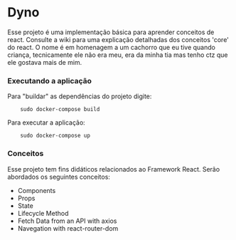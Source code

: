 # Dyno 

Esse projeto é uma implementação básica para aprender conceitos de react. Consulte a wiki para uma explicação detalhadas dos conceitos 'core' do react. O nome é em homenagem a um cachorro que eu tive quando criança, tecnicamente ele não era meu, era da minha tia mas tenho ctz que ele gostava mais de mim.


### Executando a aplicação

Para "buildar" as dependências do projeto digite:

```shell
    sudo docker-compose build
```

Para executar a aplicação:

```shell
    sudo docker-compose up
```

### Conceitos

Esse projeto tem fins didáticos relacionados ao Framework React. Serão abordados os seguintes conceitos:

* Components
* Props
* State
* Lifecycle Method 
* Fetch Data from an API with axios
* Navegation with react-router-dom

